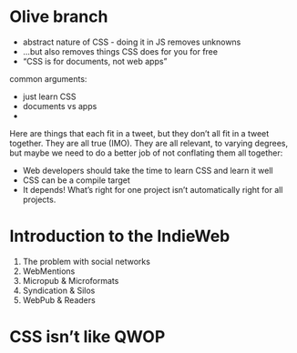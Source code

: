 
# Olive branch

* abstract nature of CSS - doing it in JS removes unknowns
* ...but also removes things CSS does for you for free
* “CSS is for documents, not web apps”


common arguments:
* just learn CSS
* documents vs apps
*


Here are things that each fit in a tweet, but they don’t all fit in a tweet together. They are all true (IMO). They are all relevant, to varying degrees, but maybe we need to do a better job of not conflating them all together:

* Web developers should take the time to learn CSS and learn it well
* CSS can be a compile target
* It depends! What’s right for one project isn’t automatically right for all projects.


# Introduction to the IndieWeb

1. The problem with social networks
2. WebMentions
3. Micropub & Microformats
4. Syndication & Silos
5. WebPub & Readers

# CSS isn’t like QWOP
